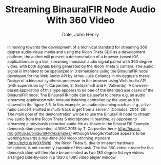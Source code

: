 --- 
title: "Streaming BinauralFIR Node Audio With 360 Video" 
abstract: "In moving towards the development of a technical standard for streaming 360 degree audio-visual media and using the Ricoh Theta SDK as a development platform, the author will present a demonstration of a browser-based iOS application using a live, streaming monaural audio signal paired with 360 degree video, with both signals being generated by the Ricoh Theta S camera. The audio signal is intended to be spatialized in 3 dimensions using the BinauralFIR node developed for the Web Audio API by Arnau Juliá Collados in his degree's thesis Design of a binaural synthesis processor in the browser using Web Audio API (with supervision by T. Carpentier, S. Goldszmidt and F. Vallverdu). A browser-based application of this type appears to be one of the intended use cases of the BinauralFIR node: The BinauralFIR node can be useful to create e.g, an audio streaming application with binaural listening controlled by the user as it is showed in the figure 3.6. In this example, an audio streaming such as e.g., a live radio concert emitted in multi-track is get from a server.” (Collados, 2014: 28) The main goal of the demonstration will be to use the BinuralFIR node to stream live audio from the Ricoh Theta S microphone in realtime, as opposed to streaming a previously recorded audio file as shown in the Binural FIR Example demonstration presented at WAC 2015 by T. Carpentier here: http://ircam-rnd.github.io/binauralFIR/examples/ Although Google/Youtube appears to be working towards a real-time 360 video stitching standard (http://bzfd.it/1VOX5Wh) , the Ricoh Theta S, due to inherent hardware limitations, is not currently capable of this task. The live 360 video stream for this demonstration will therefore be presented as two 180 degree fisheye videos arranged side-by-side in a 1920 x 1080 video player window." 
address: "Atlanta, GA, USA" 
author: "Dale, John Henry"
webAuthor: "John Henry Dale" 
booktitle: "Proceedings of the International Web Audio Conference" 
editor: "Freeman, Jason and Lerch, Alexander and Paradis, Matthew" 
month: "April"
pages: "" 
publisher: "Georgia Tech" 
series: "WAC '16"
track: "Demo"  
year: "2016" 
id: "2016_EA_77" 
tags: year2016
media: https://smartech.gatech.edu/bitstream/handle/1853/54636/lightningtalks-day1_videostream.html?sequence=8&isAllowed=y 
pdflink: /_data/papers/pdf/2016/2016_77.pdf
ISSN: 2663-5844
---